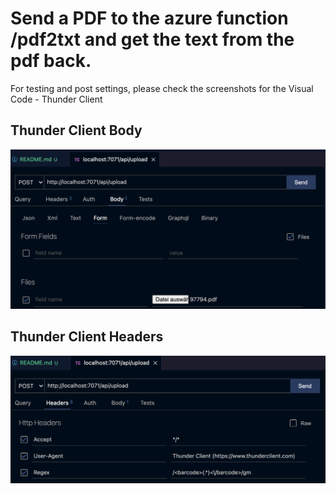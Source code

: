 # Send a PDF to the azure function /pdf2txt and get the text from the pdf back.

For testing and post settings, please check the screenshots for the Visual Code - Thunder Client

## Thunder Client Body
![Thunder Client Body](img/thunder-client-body.png "Thunder Client Body")

## Thunder Client Headers
![Thunder Client Headers](img/thunder-client-headers.png "Thunder Client Headers")

